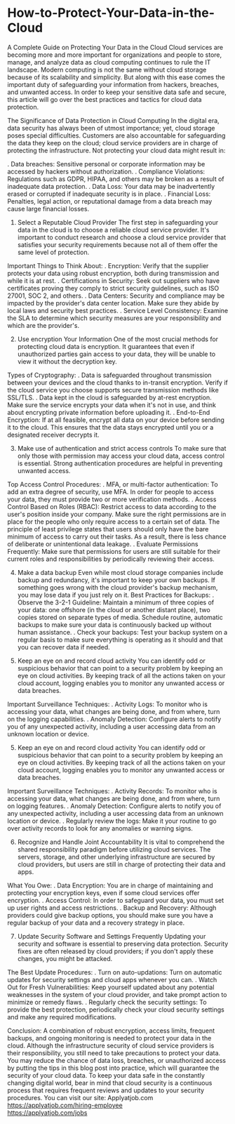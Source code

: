 # How-to-Protect-Your-Data-in-the-Cloud
A Complete Guide on Protecting Your Data in the Cloud
Cloud services are becoming more and more important for organizations and people to store, manage, and analyze data as cloud computing continues to rule the IT landscape. Modern computing is not the same without cloud storage because of its scalability and simplicity. But along with this ease comes the important duty of safeguarding your information from hackers, breaches, and unwanted access. In order to keep your sensitive data safe and secure, this article will go over the best practices and tactics for cloud data protection.

The Significance of Data Protection in Cloud Computing
In the digital era, data security has always been of utmost importance; yet, cloud storage poses special difficulties. Customers are also accountable for safeguarding the data they keep on the cloud; cloud service providers are in charge of protecting the infrastructure. Not protecting your cloud data might result in:

. Data breaches: Sensitive personal or corporate information may be accessed by hackers without authorization.
. Compliance Violations: Regulations such as GDPR, HIPAA, and others may be broken as a result of inadequate data protection.
. Data Loss: Your data may be inadvertently erased or corrupted if inadequate security is in place.
. Financial Loss: Penalties, legal action, or reputational damage from a data breach may cause large financial losses.

1. Select a Reputable Cloud Provider
The first step in safeguarding your data in the cloud is to choose a reliable cloud service provider. It's important to conduct research and choose a cloud service provider that satisfies your security requirements because not all of them offer the same level of protection.

Important Things to Think About:
. Encryption: Verify that the supplier protects your data using robust encryption, both during transmission and while it is at rest.
. Certifications in Security: Seek out suppliers who have certificates proving they comply to strict security guidelines, such as ISO 27001, SOC 2, and others.
. Data Centers: Security and compliance may be impacted by the provider's data center location. Make sure they abide by local laws and security best practices.
. Service Level Consistency: Examine the SLA to determine which security measures are your responsibility and which are the provider's.

2. Use encryption Your Information
One of the most crucial methods for protecting cloud data is encryption. It guarantees that even if unauthorized parties gain access to your data, they will be unable to view it without the decryption key.

Types of Cryptography:
. Data is safeguarded throughout transmission between your devices and the cloud thanks to in-transit encryption. Verify if the cloud service you choose supports secure transmission methods like SSL/TLS.
. Data kept in the cloud is safeguarded by at-rest encryption. Make sure the service encrypts your data when it's not in use, and think about encrypting private information before uploading it.
. End-to-End Encryption: If at all feasible, encrypt all data on your device before sending it to the cloud. This ensures that the data stays encrypted until you or a designated receiver decrypts it.

3. Make use of authentication and strict access controls
To make sure that only those with permission may access your cloud data, access control is essential. Strong authentication procedures are helpful in preventing unwanted access.

Top Access Control Procedures:
. MFA, or multi-factor authentication: To add an extra degree of security, use MFA. In order for people to access your data, they must provide two or more verification methods.
. Access Control Based on Roles (RBAC): Restrict access to data according to the user's position inside your company. Make sure the right permissions are in place for the people who only require access to a certain set of data.
The principle of least privilege states that users should only have the bare minimum of access to carry out their tasks. As a result, there is less chance of deliberate or unintentional data leakage.
. Evaluate Permissions Frequently: Make sure that permissions for users are still suitable for their current roles and responsibilities by periodically reviewing their access.

4. Make a data backup
Even while most cloud storage companies include backup and redundancy, it's important to keep your own backups. If something goes wrong with the cloud provider's backup mechanism, you may lose data if you just rely on it.
Best Practices for Backups:
. Observe the 3-2-1 Guideline: Maintain a minimum of three copies of your data: one offshore (in the cloud or another distant place), two copies stored on separate types of media.
Schedule routine, automatic backups to make sure your data is continuously backed up without human assistance.
. Check your backups: Test your backup system on a regular basis to make sure everything is operating as it should and that you can recover data if needed.

5. Keep an eye on and record cloud activity
You can identify odd or suspicious behavior that can point to a security problem by keeping an eye on cloud activities. By keeping track of all the actions taken on your cloud account, logging enables you to monitor any unwanted access or data breaches.

Important Surveillance Techniques:
. Activity Logs: To monitor who is accessing your data, what changes are being done, and from where, turn on the logging capabilities.
. Anomaly Detection: Configure alerts to notify you of any unexpected activity, including a user accessing data from an unknown location or device.

5. Keep an eye on and record cloud activity
You can identify odd or suspicious behavior that can point to a security problem by keeping an eye on cloud activities. By keeping track of all the actions taken on your cloud account, logging enables you to monitor any unwanted access or data breaches.

Important Surveillance Techniques:
. Activity Records: To monitor who is accessing your data, what changes are being done, and from where, turn on logging features.
. Anomaly Detection: Configure alerts to notify you of any unexpected activity, including a user accessing data from an unknown location or device.
. Regularly review the logs: Make it your routine to go over activity records to look for any anomalies or warning signs.

6. Recognize and Handle Joint Accountability
It is vital to comprehend the shared responsibility paradigm before utilizing cloud services. The servers, storage, and other underlying infrastructure are secured by cloud providers, but users are still in charge of protecting their data and apps.

What You Owe:
. Data Encryption: You are in charge of maintaining and protecting your encryption keys, even if some cloud services offer encryption.
. Access Control: In order to safeguard your data, you must set up user rights and access restrictions.
. Backup and Recovery: Although providers could give backup options, you should make sure you have a regular backup of your data and a recovery strategy in place.

7. Update Security Software and Settings Frequently
Updating your security and software is essential to preserving data protection. Security fixes are often released by cloud providers; if you don't apply these changes, you might be attacked.

The Best Update Procedures:
. Turn on auto-updations: Turn on automatic updates for security settings and cloud apps whenever you can.
. Watch Out for Fresh Vulnerabilities: Keep yourself updated about any potential weaknesses in the system of your cloud provider, and take prompt action to minimize or remedy flaws.
. Regularly check the security settings: To provide the best protection, periodically check your cloud security settings and make any required modifications.

Conclusion:
A combination of robust encryption, access limits, frequent backups, and ongoing monitoring is needed to protect your data in the cloud. Although the infrastructure security of cloud service providers is their responsibility, you still need to take precautions to protect your data. You may reduce the chance of data loss, breaches, or unauthorized access by putting the tips in this blog post into practice, which will guarantee the security of your cloud data. To keep your data safe in the constantly changing digital world, bear in mind that cloud security is a continuous process that requires frequent reviews and updates to your security procedures.
You can visit our site: Applyatjob.com<br>
 https://applyatjob.com/hiring-employee<br>
https://applyatjob.com/jobs
